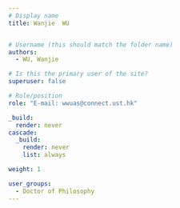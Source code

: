 ```yaml
---
# Display name
title: Wanjie  WU


# Username (this should match the folder name)
authors:
  - WU, Wanjie

# Is this the primary user of the site?
superuser: false

# Role/position
role: "E-mail: wwuas@connect.ust.hk"

_build:
  render: never
cascade:
  _build:
    render: never
    list: always

weight: 1

user_groups:
  - Doctor of Philosophy
---
```

